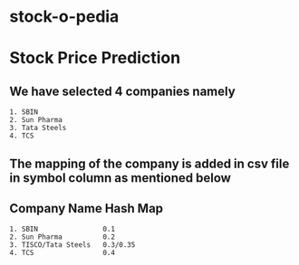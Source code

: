 # stock-o-pedia
# Stock Price Prediction

## We have selected 4 companies namely
    1. SBIN
    2. Sun Pharma
    3. Tata Steels
    4. TCS

## The mapping of the company is added in csv file in symbol column as mentioned below
## Company Name          Hash Map
    1. SBIN                0.1
    2. Sun Pharma          0.2
    3. TISCO/Tata Steels   0.3/0.35
    4. TCS                 0.4
